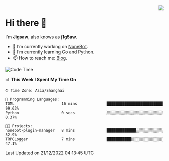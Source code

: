 <a href="#">
  <img align="right" src="https://github-readme-stats.vercel.app/api?username=j1g5awi&count_private=true&show_icons=true&title_color=80070B&text_color=B3B3B3&bg_color=212121&icon_color=80070B" />
</a>

# Hi there 👋

I'm **Jigsaw**, also knows as **j1g5aw**.

- 🔭 I’m currently working on [NoneBot](https://github.com/nonebot).
- 🌱 I’m currently learning Go and Python.
- 📫 How to reach me: [Blog](https://blog.maddestroyer.xyz/).

<!--START_SECTION:waka-->
![Code Time](http://img.shields.io/badge/Code%20Time-897%20hrs%2058%20mins-blue)

📊 **This Week I Spent My Time On** 

```text
⌚︎ Time Zone: Asia/Shanghai

💬 Programming Languages: 
TOML                     16 mins             █████████████████████████   99.63% 
Python                   0 secs              ░░░░░░░░░░░░░░░░░░░░░░░░░   0.37%

🐱‍💻 Projects: 
nonebot-plugin-manager   8 mins              █████████████░░░░░░░░░░░░   52.9% 
TRPGLogger               7 mins              ███████████░░░░░░░░░░░░░░   47.1%

```


 Last Updated on 21/12/2022 04:13:45 UTC
<!--END_SECTION:waka-->

